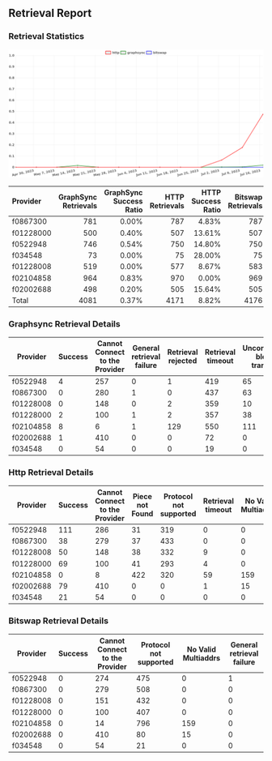 ## Retrieval Report
### Retrieval Statistics
<img src="https://raw.githubusercontent.com/data-preservation-programs/filplus-checker-assets/main/filecoin-project/filecoin-plus-large-datasets/issues/1688/1689834951678.png"/>

| Provider  | GraphSync Retrievals | GraphSync Success Ratio | HTTP Retrievals | HTTP Success Ratio | Bitswap Retrievals | Bitswap Success Ratio |
| :-------- | -------------------: | ----------------------: | --------------: | -----------------: | -----------------: | --------------------: |
| f0867300  |                  781 |                   0.00% |             787 |              4.83% |                787 |                 0.00% |
| f01228000 |                  500 |                   0.40% |             507 |             13.61% |                507 |                 0.00% |
| f0522948  |                  746 |                   0.54% |             750 |             14.80% |                750 |                 0.00% |
| f034548   |                   73 |                   0.00% |              75 |             28.00% |                 75 |                 0.00% |
| f01228008 |                  519 |                   0.00% |             577 |              8.67% |                583 |                 0.00% |
| f02104858 |                  964 |                   0.83% |             970 |              0.00% |                969 |                 0.00% |
| f02002688 |                  498 |                   0.20% |             505 |             15.64% |                505 |                 0.00% |
| Total     |                 4081 |                   0.37% |            4171 |              8.82% |               4176 |                 0.00% |

### Graphsync Retrieval Details
| Provider  | Success | Cannot Connect to the Provider | General retrieval failure | Retrieval rejected | Retrieval timeout | Unconfirmed block transfer | No Valid Multiaddrs |
| --------- | ------- | ------------------------------ | ------------------------- | ------------------ | ----------------- | -------------------------- | ------------------- |
| f0522948  | 4       | 257                            | 0                         | 1                  | 419               | 65                         | 0                   |
| f0867300  | 0       | 280                            | 1                         | 0                  | 437               | 63                         | 0                   |
| f01228008 | 0       | 148                            | 0                         | 2                  | 359               | 10                         | 0                   |
| f01228000 | 2       | 100                            | 1                         | 2                  | 357               | 38                         | 0                   |
| f02104858 | 8       | 6                              | 1                         | 129                | 550               | 111                        | 159                 |
| f02002688 | 1       | 410                            | 0                         | 0                  | 72                | 0                          | 15                  |
| f034548   | 0       | 54                             | 0                         | 0                  | 19                | 0                          | 0                   |

### Http Retrieval Details
| Provider  | Success | Cannot Connect to the Provider | Piece not Found | Protocol not supported | Retrieval timeout | No Valid Multiaddrs | General retrieval failure |
| --------- | ------- | ------------------------------ | --------------- | ---------------------- | ----------------- | ------------------- | ------------------------- |
| f0522948  | 111     | 286                            | 31              | 319                    | 0                 | 0                   | 3                         |
| f0867300  | 38      | 279                            | 37              | 433                    | 0                 | 0                   | 0                         |
| f01228008 | 50      | 148                            | 38              | 332                    | 9                 | 0                   | 0                         |
| f01228000 | 69      | 100                            | 41              | 293                    | 4                 | 0                   | 0                         |
| f02104858 | 0       | 8                              | 422             | 320                    | 59                | 159                 | 2                         |
| f02002688 | 79      | 410                            | 0               | 0                      | 1                 | 15                  | 0                         |
| f034548   | 21      | 54                             | 0               | 0                      | 0                 | 0                   | 0                         |

### Bitswap Retrieval Details
| Provider  | Success | Cannot Connect to the Provider | Protocol not supported | No Valid Multiaddrs | General retrieval failure |
| --------- | ------- | ------------------------------ | ---------------------- | ------------------- | ------------------------- |
| f0522948  | 0       | 274                            | 475                    | 0                   | 1                         |
| f0867300  | 0       | 279                            | 508                    | 0                   | 0                         |
| f01228008 | 0       | 151                            | 432                    | 0                   | 0                         |
| f01228000 | 0       | 100                            | 407                    | 0                   | 0                         |
| f02104858 | 0       | 14                             | 796                    | 159                 | 0                         |
| f02002688 | 0       | 410                            | 80                     | 15                  | 0                         |
| f034548   | 0       | 54                             | 21                     | 0                   | 0                         |
